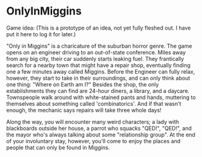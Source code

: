 # OnlyInMiggins
Game idea: (This is a prototype of an idea, not yet fully fleshed out. I have put it here to log it for later.) 

"Only in Miggins" is a charicature of the suburban horror genre. The game opens on an engineer driving to an out-of-state conference. Miles away from any big city, their car suddenly starts leaking fuel. They frantically search for a nearby town that might have a repair shop, eventually finding one a few minutes away called Miggins. Before the Engineer can fully relax, however, they start to take in their surroundings, and can only think about one thing: "Where on Earth am I?" Besides the shop, the only establishments they can find are 24-hour diners, a library, and a daycare. Townspeople walk around with white-stained pants and hands, muttering to themselves about something called 'combinatorics'. And if that wasn't enough, the mechanic says repairs will take three whole days! 

Along the way, you will encounter many weird characters; a lady with blackboards outside her house, a parrot who squacks "QED!", "QED!", and the mayor who's always talking about some "relationship group". At the end of your involuntary stay, however, you'll come to enjoy the places and people that can only be found in Miggins.
